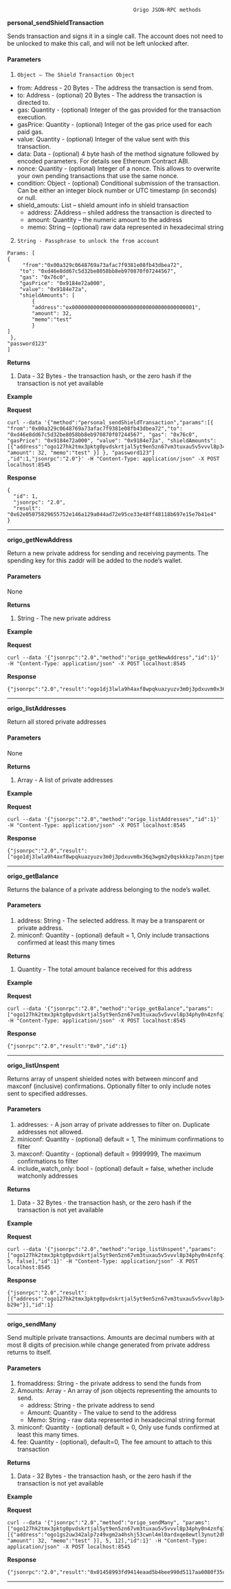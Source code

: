                                              Origo JSON-RPC methods



**personal_sendShieldTransaction**

Sends transaction and signs it in a single call. The account does not need to be unlocked to make this call, and will not be left unlocked after.


#### **Parameters**

1.     Object – The Shield Transaction Object



*    from: Address - 20 Bytes - The address the transaction is send from.
*   to: Address - (optional) 20 Bytes - The address the transaction is directed to.
*   gas: Quantity - (optional) Integer of the gas provided for the transaction execution.
*    gasPrice: Quantity - (optional) Integer of the gas price used for each paid gas.
*   value: Quantity - (optional) Integer of the value sent with this transaction.
*   data: Data - (optional) 4 byte hash of the method signature followed by encoded parameters. For details see Ethereum Contract ABI.
*   nonce: Quantity - (optional) Integer of a nonce. This allows to overwrite your own pending transactions that use the same nonce.
*   condition: Object - (optional) Conditional submission of the transaction. Can be either an integer block number or UTC timestamp (in seconds) or null.
*   shield_amouts: List – shield amount info in shield transaction
    *   address: ZAddress – shiled address the transaction is directed to
    *   amount: Quantity – the numeric amount to the address
    *    memo: String – (optional) raw data represented in hexadecimal string

2.     String - Passphrase to unlock the from account




```
Params: [
{
     "from":"0x00a329c0648769a73afac7f9381e08fb43dbea72",
    "to": "0xd46e8dd67c5d32be8058bb8eb970870f07244567",
    "gas": "0x76c0",
    "gasPrice": "0x9184e72a000",
    "value": "0x9184e72a",
    "shieldAmounts": [
        {
        "address":"ox0000000000000000000000000000000000000001",
        "amount": 32,
        "memo":"test"
        }
]
 },
"password123"
]
```




**Returns**



1. Data - 32 Bytes - the transaction hash, or the zero hash if the transaction is not yet available

**Example**

**Request**


```
curl --data '{"method":"personal_sendShieldTransaction","params":[{ "from":"0x00a329c0648769a73afac7f9381e08fb43dbea72","to": "0xd46e8dd67c5d32be8058bb8eb970870f07244567", "gas": "0x76c0", "gasPrice": "0x9184e72a000", "value": "0x9184e72a", "shieldAmounts": [{"address":"ogo127hk2tmx3pktg0pvdskrtjal5yt9en5zn67vm3tuxau5v5vvvl8p34phy0n4znfq7h4f5n6l2yw", "amount": 32, "memo":"test" }] }, "password123"] ,"id":1,"jsonrpc":"2.0"}' -H "Content-Type: application/json" -X POST localhost:8545
```


**Response**


```
{
  "id": 1,
  "jsonrpc": "2.0",
  "result": "0x62e05075829655752e146a129a044ad72e95ce33e48ff48118b697e15e7b41e4"
}
```




---


**origo_getNewAddress**

Return a new private address for sending and receiving payments. The spending key for this zaddr will be added to the node’s wallet.


#### **Parameters**

None

**Returns**



1. String - The new private address

**Example**

**Request**


```
curl --data '{"jsonrpc":"2.0","method":"origo_getNewAddress","id":1}' -H "Content-Type: application/json" -X POST localhost:8545
```


**Response**


```
{"jsonrpc":"2.0","result":"ogo1dj3lwla9h4axf8wpqkuazyuzv3m0j3pdxuvm0x36q3wgm2y0qskkkzp7anznjtpemggswkmuwe0","id":1}
```




---


**origo_listAddresses**

Return all stored private addresses


#### **Parameters**

None

**Returns**



1. Array - A list of private addresses

**Example**

**Request**


```
curl --data '{"jsonrpc":"2.0","method":"origo_listAddresses","id":1}' -H "Content-Type: application/json" -X POST localhost:8545
```


**Response**


```
{"jsonrpc":"2.0","result":["ogo1dj3lwla9h4axf8wpqkuazyuzv3m0j3pdxuvm0x36q3wgm2y0qskkkzp7anznjtpemggswkmuwe0","ogo127hk2tmx3pktg0pvdskrtjal5yt9en5zn67vm3tuxau5v5vvvl8p34phy0n4znfq7h4f5n6l2yw"],"id":1}
```




---


**origo_getBalance**

Returns the balance of a private address belonging to the node’s wallet.


#### **Parameters**



1. address: String - The selected address. It may be a transparent or private address.
2. miniconf: Quantity - (optional) default = 1, Only include transactions confirmed at least this many times

**Returns**



1. Quantity - The total amount balance received for this address

**Example**

**Request**


```
curl --data '{"jsonrpc":"2.0","method":"origo_getBalance","params":["ogo127hk2tmx3pktg0pvdskrtjal5yt9en5zn67vm3tuxau5v5vvvl8p34phy0n4znfq7h4f5n6l2yw"],"id":1}' -H "Content-Type: application/json" -X POST localhost:8545
```


**Response**


```
{"jsonrpc":"2.0","result":"0x0","id":1}
```




---


**origo_listUnspent**

Returns array of unspent shielded notes with between minconf and maxconf (inclusive) confirmations. Optionally filter to only include notes sent to specified addresses.


#### **Parameters**



1. addresses: - A json array of private addresses to filter on. Duplicate addresses not allowed.
2. miniconf: Quantity - (optional) default = 1, The minimum confirmations to filter
3. maxconf: Quantity -  (optional) default = 9999999, The maximum confirmations to filter
4. include_watch_only: bool -  (optional)  default = false, whether include watchonly addresses

**Returns**



1. Data - 32 Bytes - the transaction hash, or the zero hash if the transaction is not yet available

**Example**

**Request**


```
curl --data '{"jsonrpc":"2.0","method":"origo_listUnspent","params":["ogo127hk2tmx3pktg0pvdskrtjal5yt9en5zn67vm3tuxau5v5vvvl8p34phy0n4znfq7h4f5n6l2yw",2, 5, false],"id":1}' -H "Content-Type: application/json" -X POST localhost:8545
```


**Response**


```
{"jsonrpc":"2.0","result":[{"address":"ogo127hk2tmx3pktg0pvdskrtjal5yt9en5zn67vm3tuxau5v5vvvl8p34phy0n4znfq7h4f5n6l2yw","amount":"0x20","change":false,"confirmations":"0x0","jsindex":"0x0","jsoutindex":"0x0","memo":"","outindex":"0x0","spendable":true,"txid":"0xda7d…b29e"}],"id":1}
```




---


**origo_sendMany**

Send multiple private transactions. Amounts are decimal numbers with at most 8 digits of precision.while change generated from private address returns to itself.


#### **Parameters**



1. fromaddress: String - the private address to send the funds from
2. Amounts: Array - An array of json objects representing the amounts to send.
    *   address: String - the private address to send
    *   Amount: Quantity - The value to send to the address
    *   Memo: String - raw data represented in hexadecimal string format
3. miniconf: Quantity - (optional) default = 0, Only use funds confirmed at least this many times.
4. fee: Quantity - (optional), default=0, The fee amount to attach to this transaction

**Returns**



1. Data - 32 Bytes - the transaction hash, or the zero hash if the transaction is not yet available

**Example**

**Request**


```
curl --data '{"jsonrpc":"2.0","method":"origo_sendMany", "params":["ogo127hk2tmx3pktg0pvdskrtjal5yt9en5zn67vm3tuxau5v5vvvl8p34phy0n4znfq7h4f5n6l2yw", [{"address":"ogo1gs2uw342alp7z49xgm2a4hshj53cwnl4ml0ardxqe8ewtl3ynut2dhq6f0n2rzf7rglv7jeksxe", "amount": 32, "memo":"test" }], 5, 12],"id":1}' -H "Content-Type: application/json" -X POST localhost:8545
```


**Response**


```
{"jsonrpc":"2.0","result":"0x01458993fd9414eaad5b4bee990d5117aa0080f35c51906837fe1c0365d5af84","id":1}
```




---



<!-- Docs to Markdown version 1.0β17 -->
